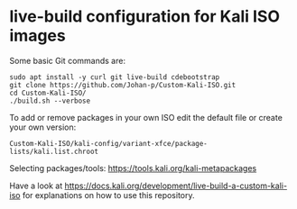 # live-build configuration for Kali ISO images

Some basic Git commands are:
```
sudo apt install -y curl git live-build cdebootstrap
git clone https://github.com/Johan-p/Custom-Kali-ISO.git
cd Custom-Kali-ISO/
./build.sh --verbose
```

To add or remove packages in your own ISO edit the default file or create your own version:
```
Custom-Kali-ISO/kali-config/variant-xfce/package-lists/kali.list.chroot
```

Selecting packages/tools:
https://tools.kali.org/kali-metapackages


Have a look at https://docs.kali.org/development/live-build-a-custom-kali-iso
for explanations on how to use this repository.
